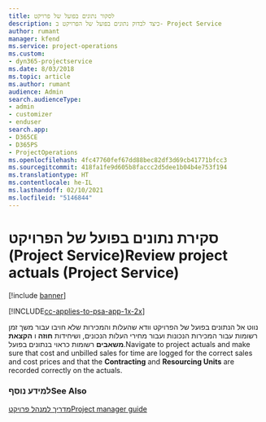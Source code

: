 ```yaml
---
title: לסקור נתונים בפועל של פרויקט
description: כיצד לבדוק נתונים בפועל של הפרויקט ב- Project Service
author: rumant
manager: kfend
ms.service: project-operations
ms.custom:
- dyn365-projectservice
ms.date: 8/03/2018
ms.topic: article
ms.author: rumant
audience: Admin
search.audienceType:
- admin
- customizer
- enduser
search.app:
- D365CE
- D365PS
- ProjectOperations
ms.openlocfilehash: 4fc47760fef67dd88bec82df3d69cb41771bfcc3
ms.sourcegitcommit: 418fa1fe9d605b8faccc2d5dee1b04b4e753f194
ms.translationtype: HT
ms.contentlocale: he-IL
ms.lasthandoff: 02/10/2021
ms.locfileid: "5146844"
---
```

# <a name="review-project-actuals-project-service"></a><span data-ttu-id="f46b9-103">סקירת נתונים בפועל של הפרויקט (Project Service)</span><span class="sxs-lookup"><span data-stu-id="f46b9-103">Review project actuals (Project Service)</span></span>

[!include [banner](../includes/psa-now-project-operations.md)]

[!INCLUDE[cc-applies-to-psa-app-1x-2x](../includes/cc-applies-to-psa-app-1x-2x.md)]

<span data-ttu-id="f46b9-104">נווט אל הנתונים בפועל של הפרויקט וודא שהעלות והמכירות שלא חויבו עבור משך זמן רשומות עבור המכירות הנכונות ועבור מחירי העלות הנכונים, ושיחידות **חוזה** ו **הקצאת משאבים** רשומות כראוי בנתונים בפועל.</span><span class="sxs-lookup"><span data-stu-id="f46b9-104">Navigate to project actuals and make sure that cost and unbilled sales for time are logged for the correct sales and cost prices and that the **Contracting** and **Resourcing Units** are recorded correctly on the actuals.</span></span>  
  
### <a name="see-also"></a><span data-ttu-id="f46b9-105">למידע נוסף</span><span class="sxs-lookup"><span data-stu-id="f46b9-105">See Also</span></span>  
 [<span data-ttu-id="f46b9-106">מדריך למנהל פרויקט</span><span class="sxs-lookup"><span data-stu-id="f46b9-106">Project manager guide</span></span>](../psa/project-manager-guide.md)
